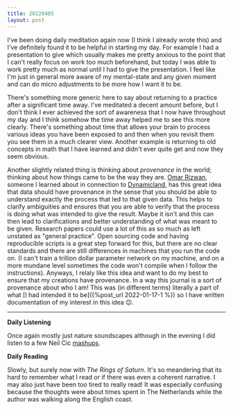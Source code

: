 ```yaml
---
title: 20220405
layout: post
---
```


I've been doing daily meditation again now (I think I already wrote this) and I've definitely found it to be helpful in starting my day. For example I had a presentation to give which usually makes me pretty anxious to the point that I can't really focus on work too much beforehand, but today I was able to work pretty much as normal until I had to give the presentation. I feel like I'm just in general more aware of my mental-state and any given moment and can do micro adjustments to be more how I want it to be. 

There's something more generic here to say about returning to a practice after a significant time away. I've meditated a decent amount before, but I don't think I ever achieved the sort of awareness that I now have throughout my day and I think somehow the time away helped me to see this more clearly. There's something about time that allows your brain to process various ideas you have been exposed to and then when you revisit them you see them in a much clearer view. Another example is returning to old concepts in math that I have learned and didn't ever quite get and now they seem obvious. 

Another slightly related thing is thinking about *provenance* in the world; thinking about how things came to be the way they are. [Omar Rizwan](https://omar.website/), someone I learned about in connection to [Dynamicland](https://dynamicland.org/), has this great idea that data should have provenance in the sense that you should be able to understand exactly the process that led to that given data. This helps to clarify ambiguities and ensures that you are able to verify that the process is doing what was intended to give the result. Maybe it isn't and this can then lead to clarifications and better understanding of what was meant to be given. Research papers could use a lot of this as so much as left unstated as "general practice". Open sourcing code and having reproducible scripts is a great step forward for this, but there are no clear standards and there are still differences in machines that you run the code on. (I can't train a trillion dollar parameter network on my machine, and on a more mundane level sometimes the code won't compile when I follow the instructions). Anyways, I relaly like this idea and want to do my best to ensure that my creations have provenance. In a way this journal is a sort of provenance about who I am! This was (in different terms) literally a part of what [I had intended it to be]({%post_url 2022-01-17-1 %}) so I have written documentation of my interest in this idea 😉.

---

**Daily Listening**

Once again mostly just nature soundscapes although in the evening I did listen to a few Neil Cic [mashups](https://youtu.be/3ZT05Md0Fxg).

**Daily Reading**

Slowly, but surely now with *The Rings of Saturn*. It's so meandering that its hard to remember what I read or if there was even a coherent narrative. I may also just have been too tired to really read! It was especially confusing because the thoughts were about times spent in The Netherlands while the author was walking along the English coast.